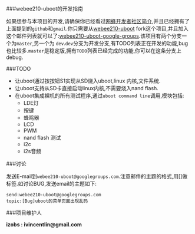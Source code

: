 ###webee210-uboot的开发指南

如果想参与本项目的开发,请确保你已经看过[网蜂开发者社区简介](https://github.com/Webee-IOT/Document/blob/master/%E7%BD%91%E8%9C%82%E5%BC%80%E5%8F%91%E8%80%85%E7%A4%BE%E5%8C%BA%E7%AE%80%E4%BB%8B.md),并且已经拥有了上面提到的`github`和`gmail`.你只需要从[webee210-uboot](https://github.com/iZobs/webee210-uboot)	fork这个项目,并且加入这个邮件列表就可以了:[webee210-uboot-google-groups](https://groups.google.com/d/forum/webee210-uboot).该项目有两个分支一个为`master`,另一个为
`dev`.`dev`分支为开发分支,有TODO列表正在开发的功能,bug也比较多.`master`是稳定版,拥有`TODO`列表已经完成的功能,你可以在这条分支上debug.

###TODO

- 让uboot通过按按钮S1实现从SD烧入uboot,linux 内核,文件系统.                   
- 让uboot支持从SD卡直接启动linux内核,不需要烧入nand flash.       
- 在uboot集成裸机的所有测试程序,通过`uboot command line`调用,模块包括:
	+ LDE灯
	+ 按键
	+ 蜂鸣器
	+ LCD
	+ PWM
	+ nand flash 测试
	+ i2c
	+ i2s音频
	

###讨论

发送E-mail到`webee210-uboot@googlegroups.com`.注意邮件的主题的格式,用[]做标签.如讨论BUG,发送email的主题如下: 

    send:webee210-uboot@googlegroups.com
	topic:[Bug]uboot的菜单页面出现乱码


###项目维护人              

__izobs : ivincentlin@gmail.com__